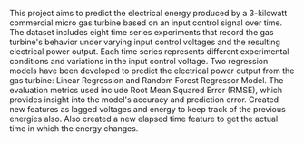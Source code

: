 This project aims to predict the electrical energy produced by a 3-kilowatt commercial micro gas turbine based on an input control signal over time.
The dataset includes eight time series experiments that record the gas turbine's behavior under varying input control voltages and the resulting electrical power output.
Each time series represents different experimental conditions and variations in the input control voltage.
Two regression models have been developed to predict the electrical power output from the gas turbine: Linear Regression and Random Forest Regressor Model.
The evaluation metrics used include Root Mean Squared Error (RMSE), which provides insight into the model's accuracy and prediction error.
Created new features as lagged voltages and energy to keep track of the previous energies also. Also created a new elapsed time feature to get the actual time in which the energy changes.
